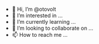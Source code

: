 - 👋 Hi, I’m @otovolt
- 👀 I’m interested in ...
- 🌱 I’m currently learning ...
- 💞️ I’m looking to collaborate on ...
- 📫 How to reach me ...

<!---
otovolt/otovolt is a ✨ special ✨ repository because its `README.md` (this file) appears on your GitHub profile.
You can click the Preview link to take a look at your changes.
--->
